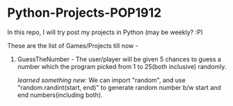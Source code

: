 # Python-Projects-POP1912
In this repo, I will try post my projects in Python (may be weekly? :P)

These are the list of Games/Projects till now - 

1. GuessTheNumber - 
    The user/player will be given 5 chances to guess a number which the program picked from 1 to 25(both inclusive) randomly.

    *learned something new*:
        We can import "random", and use "random.randint(start, end)" to generate random number b/w start and end numbers(including both).